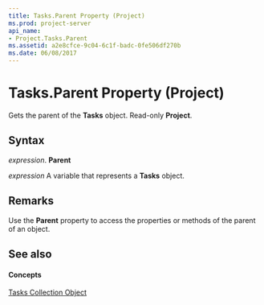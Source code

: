```yaml
---
title: Tasks.Parent Property (Project)
ms.prod: project-server
api_name:
- Project.Tasks.Parent
ms.assetid: a2e8cfce-9c04-6c1f-badc-0fe506df270b
ms.date: 06/08/2017
---
```



# Tasks.Parent Property (Project)

Gets the parent of the  **Tasks** object. Read-only **Project**.


## Syntax

 _expression_. **Parent**

 _expression_ A variable that represents a **Tasks** object.


## Remarks

Use the  **Parent** property to access the properties or methods of the parent of an object.


## See also


#### Concepts


[Tasks Collection Object](Project.tasks(object).md)
